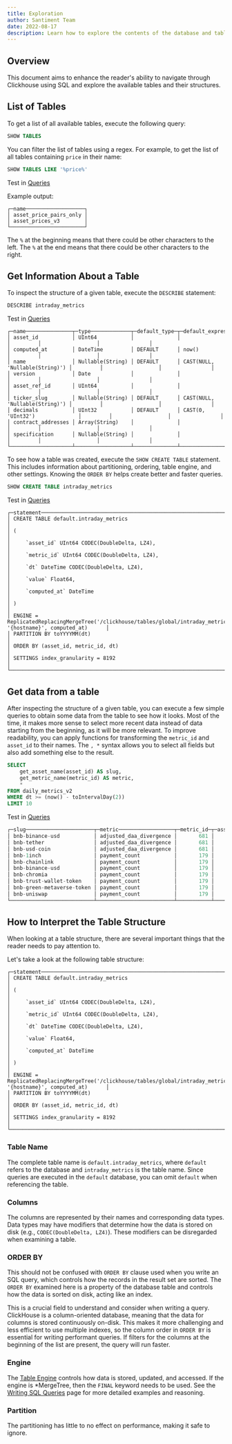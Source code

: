 ```yaml
---
title: Exploration
author: Santiment Team
date: 2022-08-17
description: Learn how to explore the contents of the database and table structure
---
```


## Overview

This document aims to enhance the reader's ability to navigate through Clickhouse using SQL and explore the available tables and their structures.

## List of Tables

To get a list of all available tables, execute the following query:

```sql
SHOW TABLES
```

You can filter the list of tables using a regex. For example, to get the list of all tables containing `price` in their name:

```sql
SHOW TABLES LIKE '%price%'
```

Test in [Queries](https://queries.santiment.net/query/list-of-tables-390)

Example output:

```
┌─name───────────────────┐
│ asset_price_pairs_only │
│ asset_prices_v3        │
└────────────────────────┘
```

The `%` at the beginning means that there could be other characters to the left.
The `%` at the end means that there could be other characters to the right.

## Get Information About a Table

To inspect the structure of a given table, execute the `DESCRIBE` statement:

```sql
DESCRIBE intraday_metrics
```

Test in [Queries](https://queries.santiment.net/query/describe-table-392)

```
┌─name───────────────┬─type─────────────┬─default_type─┬─default_expression─────────────┬─comment─┬─codec_expression─┬─ttl_expression─┐
│ asset_id           │ UInt64           │              │                                │         │                  │                │
│ computed_at        │ DateTime         │ DEFAULT      │ now()                          │         │                  │                │
│ name               │ Nullable(String) │ DEFAULT      │ CAST(NULL, 'Nullable(String)') │         │                  │                │
│ version            │ Date             │              │                                │         │                  │                │
│ asset_ref_id       │ UInt64           │              │                                │         │                  │                │
│ ticker_slug        │ Nullable(String) │ DEFAULT      │ CAST(NULL, 'Nullable(String)') │         │                  │                │
│ decimals           │ UInt32           │ DEFAULT      │ CAST(0, 'UInt32')              │         │                  │                │
│ contract_addresses │ Array(String)    │              │                                │         │                  │                │
│ specification      │ Nullable(String) │              │                                │         │                  │                │
└────────────────────┴──────────────────┴──────────────┴────────────────────────────────┴─────────┴──────────────────┴────────────────┘
```

To see how a table was created, execute the `SHOW CREATE TABLE` statement. This includes information about partitioning, ordering, table engine, and other settings. Knowing the `ORDER BY` helps create better and faster queries.

```sql
SHOW CREATE TABLE intraday_metrics
```

Test in [Queries](https://queries.santiment.net/query/show-create-table-391)

```
┌─statement──────────────────────────────────────────────────────────────────────────────────────────────────────────────┐
│ CREATE TABLE default.intraday_metrics                                                                                  │
│ (                                                                                                                      │
│     `asset_id` UInt64 CODEC(DoubleDelta, LZ4),                                                                         │
│     `metric_id` UInt64 CODEC(DoubleDelta, LZ4),                                                                        │
│     `dt` DateTime CODEC(DoubleDelta, LZ4),                                                                             │
│     `value` Float64,                                                                                                   │
│     `computed_at` DateTime                                                                                             │
│ )                                                                                                                      │
│ ENGINE = ReplicatedReplacingMergeTree('/clickhouse/tables/global/intraday_metrics_v2', '{hostname}', computed_at)      │
│ PARTITION BY toYYYYMM(dt)                                                                                              │
│ ORDER BY (asset_id, metric_id, dt)                                                                                     │
│ SETTINGS index_granularity = 8192                                                                                      │
└────────────────────────────────────────────────────────────────────────────────────────────────────────────────────────┘
```

## Get data from a table

After inspecting the structure of a given table, you can execute a few simple queries to obtain some data from the table to see how it looks. Most of the time, it makes more sense to select more recent data instead of data starting from the beginning, as it will be more relevant. To improve readability, you can apply functions for transforming the `metric_id` and `asset_id` to their names. The `, *` syntax allows you to select all fields but also add something else to the result.

```sql
SELECT
    get_asset_name(asset_id) AS slug,
    get_metric_name(metric_id) AS metric,
    *
FROM daily_metrics_v2
WHERE dt >= (now() - toIntervalDay(2))
LIMIT 10
```

Test in [Queries](https://queries.santiment.net/query/get-data-from-a-table-393)

```sql
┌─slug──────────────────────┬─metric──────────────────┬─metric_id─┬─asset_id─┬─────────dt─┬───────────────value─┬─────────computed_at─┐
│ bnb-binance-usd           │ adjusted_daa_divergence │       681 │    41039 │ 2022-08-15 │ -1.5018654389124684 │ 2022-08-15 00:11:03 │
│ bnb-tether                │ adjusted_daa_divergence │       681 │    41048 │ 2022-08-15 │ -2.3807976412934018 │ 2022-08-15 00:11:03 │
│ bnb-usd-coin              │ adjusted_daa_divergence │       681 │    41051 │ 2022-08-15 │ -1.6207922927296166 │ 2022-08-15 00:11:03 │
│ bnb-1inch                 │ payment_count           │       179 │    41038 │ 2022-08-15 │                   4 │ 2022-08-15 00:13:20 │
│ bnb-chainlink             │ payment_count           │       179 │    41040 │ 2022-08-15 │                 103 │ 2022-08-15 00:13:20 │
│ bnb-binance-usd           │ payment_count           │       179 │    41039 │ 2022-08-15 │                2688 │ 2022-08-15 00:13:20 │
│ bnb-chromia               │ payment_count           │       179 │    41041 │ 2022-08-15 │                   3 │ 2022-08-15 00:13:20 │
│ bnb-trust-wallet-token    │ payment_count           │       179 │    41049 │ 2022-08-15 │                   6 │ 2022-08-15 00:13:20 │
│ bnb-green-metaverse-token │ payment_count           │       179 │    41042 │ 2022-08-15 │                  25 │ 2022-08-15 00:13:20 │
│ bnb-uniswap               │ payment_count           │       179 │    41050 │ 2022-08-15 │                  15 │ 2022-08-15 00:13:20 │
└───────────────────────────┴─────────────────────────┴───────────┴──────────┴────────────┴─────────────────────┴─────────────────────┘
```

## How to Interpret the Table Structure

When looking at a table structure, there are several important things that the reader needs to pay attention to.

Let's take a look at the following table structure:

```
┌─statement──────────────────────────────────────────────────────────────────────────────────────────────────────────────┐
│ CREATE TABLE default.intraday_metrics                                                                                  │
│ (                                                                                                                      │
│     `asset_id` UInt64 CODEC(DoubleDelta, LZ4),                                                                         │
│     `metric_id` UInt64 CODEC(DoubleDelta, LZ4),                                                                        │
│     `dt` DateTime CODEC(DoubleDelta, LZ4),                                                                             │
│     `value` Float64,                                                                                                   │
│     `computed_at` DateTime                                                                                             │
│ )                                                                                                                      │
│ ENGINE = ReplicatedReplacingMergeTree('/clickhouse/tables/global/intraday_metrics_v2', '{hostname}', computed_at)      │
│ PARTITION BY toYYYYMM(dt)                                                                                              │
│ ORDER BY (asset_id, metric_id, dt)                                                                                     │
│ SETTINGS index_granularity = 8192                                                                                      │
└────────────────────────────────────────────────────────────────────────────────────────────────────────────────────────┘
```

### Table Name
The complete table name is `default.intraday_metrics`, where `default` refers to the database and `intraday_metrics` is the table name. Since queries are executed in the `default` database, you can omit `default` when referencing the table.

### Columns

The columns are represented by their names and corresponding data types. Data types may have modifiers that determine how the data is stored on disk (e.g., `CODEC(DoubleDelta, LZ4)`). These modifiers can be disregarded when examining a table.

### ORDER BY

This should not be confused with `ORDER BY` clause used when you write an SQL query, which controls how the records in the result set are sorted. The `ORDER BY` examined here is a property of the database table and controls how the data is sorted on disk, acting like an index.

This is a crucial field to understand and consider when writing a query. ClickHouse is a column-oriented database, meaning that the data for columns is stored continuously on-disk. This makes it more challenging and less efficient to use multiple indexes, so the column order in `ORDER BY` is essential for writing performant queries. If filters for the columns at the beginning of the list are present, the query will run faster.

### Engine

The [Table Engine](https://clickhouse.com/docs/en/engines/table-engines/) controls how data is stored, updated, and accessed. If the engine is *MergeTree, then the `FINAL` keyword needs to be used. See the [Writing SQL Queries](/santiment-queries/writing-sql-queries) page for more detailed examples and reasoning.

### Partition
The partitioning has little to no effect on performance, making it safe to ignore.
